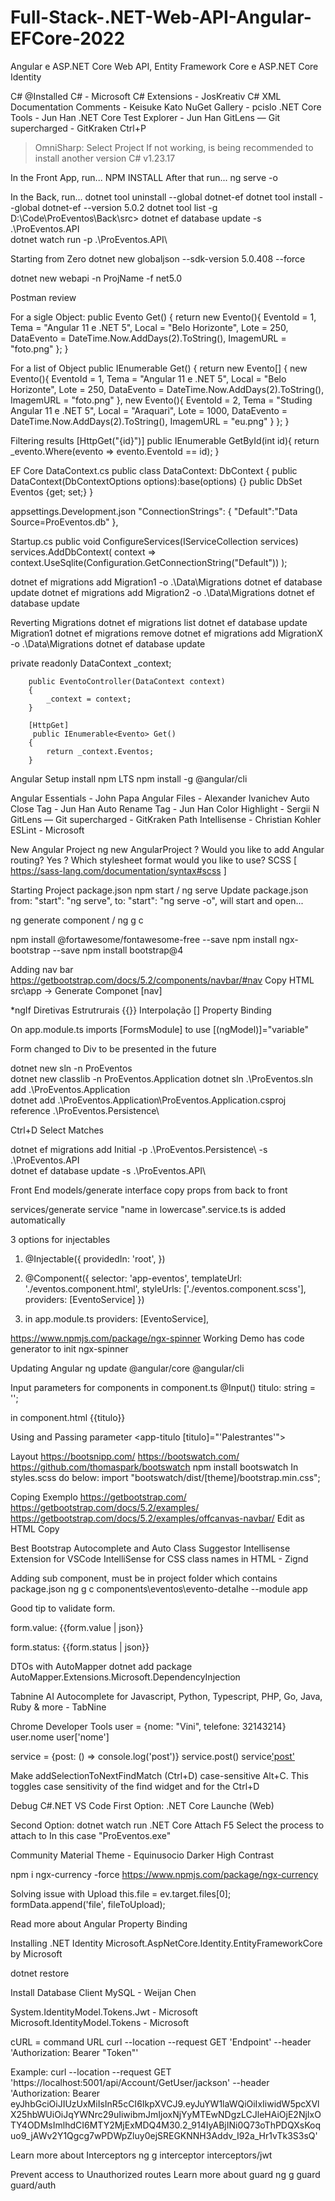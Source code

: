 # Full-Stack-.NET-Web-API-Angular-EFCore-2022

Angular e ASP.NET Core Web API, Entity Framework Core e ASP.NET Core Identity

C# @Installed
C# - Microsoft
C# Extensions - JosKreativ
C# XML Documentation Comments - Keisuke Kato
NuGet Gallery - pcislo
.NET Core Tools - Jun Han
.NET Core Test Explorer - Jun Han
GitLens — Git supercharged - GitKraken
Ctrl+P

> OmniSharp: Select Project
> If not working, is being recommended to install another version
> C# v1.23.17

In the Front App, run...
NPM INSTALL
After that run...
ng serve -o

In the Back, run...
dotnet tool uninstall --global dotnet-ef
dotnet tool install --global dotnet-ef --version 5.0.2
dotnet tool list -g
D:\Code\ProEventos\Back\src> dotnet ef database update -s .\ProEventos.API\
dotnet watch run -p .\ProEventos.API\

Starting from Zero
dotnet new globaljson --sdk-version 5.0.408 --force

dotnet new webapi -n ProjName -f net5.0

Postman review

For a sigle Object:
public Evento Get()
{
return new Evento(){
EventoId = 1,
Tema = "Angular 11 e .NET 5",
Local = "Belo Horizonte",
Lote = 250,
DataEvento = DateTime.Now.AddDays(2).ToString(),
ImagemURL = "foto.png"
};
}

For a list of Object
public IEnumerable<Evento> Get()
{
return new Evento[] {
new Evento(){
EventoId = 1,
Tema = "Angular 11 e .NET 5",
Local = "Belo Horizonte",
Lote = 250,
DataEvento = DateTime.Now.AddDays(2).ToString(),
ImagemURL = "foto.png"
},
new Evento(){
EventoId = 2,
Tema = "Studing Angular 11 e .NET 5",
Local = "Araquari",
Lote = 1000,
DataEvento = DateTime.Now.AddDays(2).ToString(),
ImagemURL = "eu.png"
}
};
}

Filtering results
[HttpGet("{id}")]
public IEnumerable<Evento> GetById(int id){
return \_evento.Where(evento => evento.EventoId == id);
}

EF Core
DataContext.cs
public class DataContext: DbContext
{
public DataContext(DbContextOptions<DataContext> options):base(options) {}
public DbSet<Evento> Eventos {get; set;}
}

appsettings.Development.json
"ConnectionStrings": {
"Default":"Data Source=ProEventos.db"
},

Startup.cs
public void ConfigureServices(IServiceCollection services)
services.AddDbContext<DataContext>(
context => context.UseSqlite(Configuration.GetConnectionString("Default"))
);

dotnet ef migrations add Migration1 -o .\Data\Migrations
dotnet ef database update
dotnet ef migrations add Migration2 -o .\Data\Migrations
dotnet ef database update

Reverting Migrations
dotnet ef migrations list
dotnet ef database update Migration1
dotnet ef migrations remove
dotnet ef migrations add MigrationX -o .\Data\Migrations
dotnet ef database update

private readonly DataContext \_context;

        public EventoController(DataContext context)
        {
            _context = context;
        }

        [HttpGet]
         public IEnumerable<Evento> Get()
        {
            return _context.Eventos;
        }

Angular Setup
install npm LTS
npm install -g @angular/cli

Angular Essentials - John Papa
Angular Files - Alexander Ivanichev
Auto Close Tag - Jun Han
Auto Rename Tag - Jun Han
Color Highlight - Sergii N
GitLens — Git supercharged - GitKraken
Path Intellisense - Christian Kohler
ESLint - Microsoft

New Angular Project
ng new AngularProject
? Would you like to add Angular routing? Yes
? Which stylesheet format would you like to use? SCSS [ https://sass-lang.com/documentation/syntax#scss ]

Starting Project
package.json
npm start / ng serve
Update package.json
from: "start": "ng serve", to: "start": "ng serve -o", will start and open...

ng generate component / ng g c

npm install @fortawesome/fontawesome-free --save
npm install ngx-bootstrap --save
npm install bootstrap@4

Adding nav bar
https://getbootstrap.com/docs/5.2/components/navbar/#nav
Copy HTML
src\app -> Generate Componet [nav]

\*ngIf Diretivas Estrutrurais
{{}} Interpolação
[] Property Binding

On app.module.ts
imports [FormsModule] to use [(ngModel)]="variable"

Form changed to Div to be presented in the future

dotnet new sln -n ProEventos  
dotnet new classlib -n ProEventos.Application
dotnet sln .\ProEventos.sln add .\ProEventos.Application\
dotnet add .\ProEventos.Application\ProEventos.Application.csproj reference .\ProEventos.Persistence\

Ctrl+D Select Matches

dotnet ef migrations add Initial -p .\ProEventos.Persistence\ -s .\ProEventos.API\
dotnet ef database update -s .\ProEventos.API\

Front End
models/generate interface
copy props from back to front

services/generate service
"name in lowercase".service.ts is added automatically

3 options for injectables

1.  @Injectable({
    providedIn: 'root',
    })

2.  @Component({
    selector: 'app-eventos',
    templateUrl: './eventos.component.html',
    styleUrls: ['./eventos.component.scss'],
    providers: [EventoService]
    })
3.  in app.module.ts
    providers: [EventoService],

https://www.npmjs.com/package/ngx-spinner
Working Demo has code generator to init ngx-spinner

Updating Angular
ng update @angular/core @angular/cli

Input parameters for components
in component.ts
@Input() titulo: string = '';

in component.html
{{titulo}}

Using and Passing parameter
<app-titulo [titulo]="'Palestrantes'"></app-titulo>

Layout
https://bootsnipp.com/
https://bootswatch.com/
https://github.com/thomaspark/bootswatch
npm install bootswatch
In styles.scss do below:
import "bootswatch/dist/[theme]/bootstrap.min.css";

Coping Exemplo
https://getbootstrap.com/
https://getbootstrap.com/docs/5.2/examples/
https://getbootstrap.com/docs/5.2/examples/offcanvas-navbar/
Edit as HTML
Copy

Best Bootstrap Autocomplete and Auto Class Suggestor Intellisense Extension for VSCode
IntelliSense for CSS class names in HTML - Zignd

Adding sub component, must be in project folder which contains package.json
ng g c components\eventos\evento-detalhe --module app

Good tip to validate form.

<p>form.value: {{form.value | json}}</p>
<p>form.status: {{form.status | json}}</p>

DTOs with AutoMapper
dotnet add package AutoMapper.Extensions.Microsoft.DependencyInjection

Tabnine AI Autocomplete for Javascript, Python, Typescript, PHP, Go, Java, Ruby & more - TabNine

Chrome Developer Tools
user = {nome: "Vini", telefone: 32143214}
user.nome
user['nome']

service = {post: () => console.log('post')}
service.post()
service['post']()

Make addSelectionToNextFindMatch (Ctrl+D) case-sensitive
Alt+C. This toggles case sensitivity of the find widget and for the Ctrl+D

Debug C#.NET VS Code
First Option:
.NET Core Launche (Web)

Second Option:
dotnet watch run
.NET Core Attach
F5
Select the process to attach to
In this case "ProEventos.exe"

Community Material Theme - Equinusocio
Darker High Contrast

npm i ngx-currency -force
https://www.npmjs.com/package/ngx-currency

Solving issue with Upload
this.file = ev.target.files[0];
formData.append('file', fileToUpload);

Read more about Angular Property Binding

Installing .NET Identity
Microsoft.AspNetCore.Identity.EntityFrameworkCore by Microsoft

<PackageReference Include="Microsoft.AspNetCore.Identity.EntityFrameworkCore" Version="5.0.8" />
<PackageReference Include="Microsoft.AspNetCore.Identity.EntityFrameworkCore" Version="5.0.2" />
dotnet restore

Install Database Client
MySQL - Weijan Chen

System.IdentityModel.Tokens.Jwt - Microsoft
Microsoft.IdentityModel.Tokens - Microsoft

cURL = command URL
curl --location --request GET 'Endpoint' --header 'Authorization: Bearer "Token"'

Example:
curl --location --request GET 'https://localhost:5001/api/Account/GetUser/jackson' --header 'Authorization: Bearer eyJhbGciOiJIUzUxMiIsInR5cCI6IkpXVCJ9.eyJuYW1laWQiOiIxIiwidW5pcXVlX25hbWUiOiJqYWNrc29uIiwibmJmIjoxNjYyMTEwNDgzLCJleHAiOjE2NjIxOTY4ODMsImlhdCI6MTY2MjExMDQ4M30.2_914IyABjINi0Q73oThPDQXsKoquo9_jAWv2Y1Qgcg7wPDWpZluy0ejSREGKNNH3Addv_I92a_Hr1vTk3S3sQ'

Learn more about Interceptors
ng g interceptor interceptors/jwt

Prevent access to Unauthorized routes
Learn more about guard
ng g guard guard/auth
